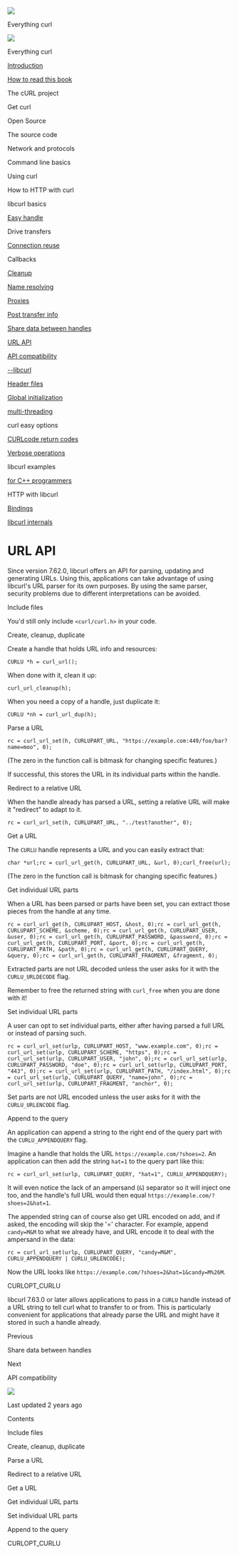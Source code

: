 <a href="../index.html" class="link-a079aa82--primary-53a25e66--logoLink-10d08504"></a>

<img src="https://gblobscdn.gitbook.com/orgs%2F-LxuH0qSm4xO9nWfEBlB%2Favatar.png?alt=media" class="image-67b14f24--avatar-1c1d03ec" />

<span class="text-4505230f--UIH400-4e41e82a--textContentFamily-49a318e1--spaceNameText-677c2969">Everything curl</span>

<a href="../index.html" class="link-a079aa82--primary-53a25e66--logoLink-10d08504"></a>

<img src="https://gblobscdn.gitbook.com/orgs%2F-LxuH0qSm4xO9nWfEBlB%2Favatar.png?alt=media" class="image-67b14f24--avatar-1c1d03ec" />

<span class="text-4505230f--UIH400-4e41e82a--textContentFamily-49a318e1--spaceNameText-677c2969">Everything curl</span>

<a href="../index.html" class="navButton-94f2579c--navButtonClickable-161b88ca"><span class="text-4505230f--UIH300-2063425d--textContentFamily-49a318e1--navButtonLabel-14a4968f">Introduction</span></a>

<a href="../how-to-read.html" class="navButton-94f2579c--navButtonClickable-161b88ca"><span class="text-4505230f--UIH300-2063425d--textContentFamily-49a318e1--navButtonLabel-14a4968f">How to read this book</span></a>

<span class="text-4505230f--UIH300-2063425d--textContentFamily-49a318e1--navButtonLabel-14a4968f">The cURL project</span>

<span class="text-4505230f--UIH300-2063425d--textContentFamily-49a318e1--navButtonLabel-14a4968f">Get curl</span>

<span class="text-4505230f--UIH300-2063425d--textContentFamily-49a318e1--navButtonLabel-14a4968f">Open Source</span>

<span class="text-4505230f--UIH300-2063425d--textContentFamily-49a318e1--navButtonLabel-14a4968f">The source code</span>

<span class="text-4505230f--UIH300-2063425d--textContentFamily-49a318e1--navButtonLabel-14a4968f">Network and protocols</span>

<span class="text-4505230f--UIH300-2063425d--textContentFamily-49a318e1--navButtonLabel-14a4968f">Command line basics</span>

<span class="text-4505230f--UIH300-2063425d--textContentFamily-49a318e1--navButtonLabel-14a4968f">Using curl</span>

<span class="text-4505230f--UIH300-2063425d--textContentFamily-49a318e1--navButtonLabel-14a4968f">How to HTTP with curl</span>

<span class="text-4505230f--UIH300-2063425d--textContentFamily-49a318e1--navButtonLabel-14a4968f">libcurl basics</span>

<a href="easyhandle.html" class="navButton-94f2579c--pageItemWithChildrenNested-2c5d8183--navButtonClickable-161b88ca"><span class="text-4505230f--UIH300-2063425d--textContentFamily-49a318e1--navButtonLabel-14a4968f">Easy handle</span></a>

<span class="text-4505230f--UIH300-2063425d--textContentFamily-49a318e1--navButtonLabel-14a4968f">Drive transfers</span>

<a href="connectionreuse.html" class="navButton-94f2579c--pageItemWithChildrenNested-2c5d8183--navButtonClickable-161b88ca"><span class="text-4505230f--UIH300-2063425d--textContentFamily-49a318e1--navButtonLabel-14a4968f">Connection reuse</span></a>

<span class="text-4505230f--UIH300-2063425d--textContentFamily-49a318e1--navButtonLabel-14a4968f">Callbacks</span>

<a href="cleanup.html" class="navButton-94f2579c--pageItemWithChildrenNested-2c5d8183--navButtonClickable-161b88ca"><span class="text-4505230f--UIH300-2063425d--textContentFamily-49a318e1--navButtonLabel-14a4968f">Cleanup</span></a>

<a href="names.html" class="navButton-94f2579c--pageItemWithChildrenNested-2c5d8183--navButtonClickable-161b88ca"><span class="text-4505230f--UIH300-2063425d--textContentFamily-49a318e1--navButtonLabel-14a4968f">Name resolving</span></a>

<a href="proxies.html" class="navButton-94f2579c--pageItemWithChildrenNested-2c5d8183--navButtonClickable-161b88ca"><span class="text-4505230f--UIH300-2063425d--textContentFamily-49a318e1--navButtonLabel-14a4968f">Proxies</span></a>

<a href="getinfo.html" class="navButton-94f2579c--pageItemWithChildrenNested-2c5d8183--navButtonClickable-161b88ca"><span class="text-4505230f--UIH300-2063425d--textContentFamily-49a318e1--navButtonLabel-14a4968f">Post transfer info</span></a>

<a href="sharing.html" class="navButton-94f2579c--pageItemWithChildrenNested-2c5d8183--navButtonClickable-161b88ca"><span class="text-4505230f--UIH300-2063425d--textContentFamily-49a318e1--navButtonLabel-14a4968f">Share data between handles</span></a>

<a href="url.html" class="navButton-94f2579c--pageItemWithChildrenNested-2c5d8183--navButtonClickable-161b88ca--navButtonOpened-6a88552e"><span class="text-4505230f--UIH300-2063425d--textContentFamily-49a318e1--navButtonLabel-14a4968f">URL API</span></a>

<a href="api.html" class="navButton-94f2579c--pageItemWithChildrenNested-2c5d8183--navButtonClickable-161b88ca"><span class="text-4505230f--UIH300-2063425d--textContentFamily-49a318e1--navButtonLabel-14a4968f">API compatibility</span></a>

<a href="libcurl.html" class="navButton-94f2579c--pageItemWithChildrenNested-2c5d8183--navButtonClickable-161b88ca"><span class="text-4505230f--UIH300-2063425d--textContentFamily-49a318e1--navButtonLabel-14a4968f">--libcurl</span></a>

<a href="headers.html" class="navButton-94f2579c--pageItemWithChildrenNested-2c5d8183--navButtonClickable-161b88ca"><span class="text-4505230f--UIH300-2063425d--textContentFamily-49a318e1--navButtonLabel-14a4968f">Header files</span></a>

<a href="globalinit.html" class="navButton-94f2579c--pageItemWithChildrenNested-2c5d8183--navButtonClickable-161b88ca"><span class="text-4505230f--UIH300-2063425d--textContentFamily-49a318e1--navButtonLabel-14a4968f">Global initialization</span></a>

<a href="threading.html" class="navButton-94f2579c--pageItemWithChildrenNested-2c5d8183--navButtonClickable-161b88ca"><span class="text-4505230f--UIH300-2063425d--textContentFamily-49a318e1--navButtonLabel-14a4968f">multi-threading</span></a>

<span class="text-4505230f--UIH300-2063425d--textContentFamily-49a318e1--navButtonLabel-14a4968f">curl easy options</span>

<a href="curlcode.html" class="navButton-94f2579c--pageItemWithChildrenNested-2c5d8183--navButtonClickable-161b88ca"><span class="text-4505230f--UIH300-2063425d--textContentFamily-49a318e1--navButtonLabel-14a4968f">CURLcode return codes</span></a>

<a href="verbose.html" class="navButton-94f2579c--pageItemWithChildrenNested-2c5d8183--navButtonClickable-161b88ca"><span class="text-4505230f--UIH300-2063425d--textContentFamily-49a318e1--navButtonLabel-14a4968f">Verbose operations</span></a>

<span class="text-4505230f--UIH300-2063425d--textContentFamily-49a318e1--navButtonLabel-14a4968f">libcurl examples</span>

<a href="cplusplus.html" class="navButton-94f2579c--pageItemWithChildrenNested-2c5d8183--navButtonClickable-161b88ca"><span class="text-4505230f--UIH300-2063425d--textContentFamily-49a318e1--navButtonLabel-14a4968f">for C++ programmers</span></a>

<span class="text-4505230f--UIH300-2063425d--textContentFamily-49a318e1--navButtonLabel-14a4968f">HTTP with libcurl</span>

<a href="../bindings.html" class="navButton-94f2579c--navButtonClickable-161b88ca"><span class="text-4505230f--UIH300-2063425d--textContentFamily-49a318e1--navButtonLabel-14a4968f">Bindings</span></a>

<a href="../internals.html" class="navButton-94f2579c--navButtonClickable-161b88ca"><span class="text-4505230f--UIH300-2063425d--textContentFamily-49a318e1--navButtonLabel-14a4968f">libcurl internals</span></a>

<a href="../bookindex.html" class="navButton-94f2579c--navButtonClickable-161b88ca"><span class="text-4505230f--UIH300-2063425d--textContentFamily-49a318e1--navButtonLabel-14a4968f"></span></a>

<a href="https://www.gitbook.com/?utm_source=content&amp;utm_medium=trademark&amp;utm_campaign=curl-1" class="reset-3c756112--trademark-a8da4b94"></a>

<span class="text-4505230f--TextH200-a3425406--textUIFamily-5ebd8e40"></span>

# <span class="text-4505230f--DisplayH900-bfb998fa--textContentFamily-49a318e1">URL API</span>

<span class="text-4505230f--UIH300-2063425d--textUIFamily-5ebd8e40--text-8ee2c8b2"></span>

<span class="text-4505230f--UIH300-2063425d--textUIFamily-5ebd8e40--text-8ee2c8b2"></span>

<span class="text-4505230f--TextH400-3033861f--textContentFamily-49a318e1"><span data-key="0728533b55464c3eb1f3871bb4a95ea2"><span data-offset-key="0728533b55464c3eb1f3871bb4a95ea2:0">Since version 7.62.0, libcurl offers an API for parsing, updating and generating URLs. Using this, applications can take advantage of using libcurl's URL parser for its own purposes. By using the same parser, security problems due to different interpretations can be avoided.</span></span></span>

<span class="text-4505230f--HeadingH700-04e1a2a3--textContentFamily-49a318e1"><span data-key="0ac02092041545b0bd1b70baaabca5fd"><span data-offset-key="0ac02092041545b0bd1b70baaabca5fd:0">Include files</span></span></span>

<span class="text-4505230f--TextH400-3033861f--textContentFamily-49a318e1"><span data-key="9c7e483d76484c6ba7185ecbec69d9fa"><span data-offset-key="9c7e483d76484c6ba7185ecbec69d9fa:0">You'd still only include </span><span data-offset-key="9c7e483d76484c6ba7185ecbec69d9fa:1">`<curl/curl.h>`</span><span data-offset-key="9c7e483d76484c6ba7185ecbec69d9fa:2"> in your code.</span></span></span>

<span class="text-4505230f--HeadingH700-04e1a2a3--textContentFamily-49a318e1"><span data-key="b4663225ff9344d783c75eab5c396fe5"><span data-offset-key="b4663225ff9344d783c75eab5c396fe5:0">Create, cleanup, duplicate</span></span></span>

<span class="text-4505230f--TextH400-3033861f--textContentFamily-49a318e1"><span data-key="b391a05a927049d4bb0cc4224793886f"><span data-offset-key="b391a05a927049d4bb0cc4224793886f:0">Create a handle that holds URL info and resources:</span></span></span>

    CURLU *h = curl_url();

<span class="text-4505230f--TextH400-3033861f--textContentFamily-49a318e1"><span data-key="010ae425e22241489c0d0254c23a820c"><span data-offset-key="010ae425e22241489c0d0254c23a820c:0">When done with it, clean it up:</span></span></span>

    curl_url_cleanup(h);

<span class="text-4505230f--TextH400-3033861f--textContentFamily-49a318e1"><span data-key="415ff41f472a4f429f0724b5e2e273b7"><span data-offset-key="415ff41f472a4f429f0724b5e2e273b7:0">When you need a copy of a handle, just duplicate it:</span></span></span>

    CURLU *nh = curl_url_dup(h);

<span class="text-4505230f--HeadingH700-04e1a2a3--textContentFamily-49a318e1"><span data-key="f465cecbd34644ea9993f7a4d05d0603"><span data-offset-key="f465cecbd34644ea9993f7a4d05d0603:0">Parse a URL</span></span></span>

    rc = curl_url_set(h, CURLUPART_URL, "https://example.com:449/foo/bar?name=moo", 0);

<span class="text-4505230f--TextH400-3033861f--textContentFamily-49a318e1"><span data-key="46b26c9b80c948038481ef74982b7b76"><span data-offset-key="46b26c9b80c948038481ef74982b7b76:0">(The zero in the function call is bitmask for changing specific features.)</span></span></span>

<span class="text-4505230f--TextH400-3033861f--textContentFamily-49a318e1"><span data-key="1cd200a5813f44f9bd52c13bc91d7323"><span data-offset-key="1cd200a5813f44f9bd52c13bc91d7323:0">If successful, this stores the URL in its individual parts within the handle.</span></span></span>

<span class="text-4505230f--HeadingH700-04e1a2a3--textContentFamily-49a318e1"><span data-key="08829319028441889890164407545c09"><span data-offset-key="08829319028441889890164407545c09:0">Redirect to a relative URL</span></span></span>

<span class="text-4505230f--TextH400-3033861f--textContentFamily-49a318e1"><span data-key="b378d428f88148109f31c1e80289e044"><span data-offset-key="b378d428f88148109f31c1e80289e044:0">When the handle already has parsed a URL, setting a relative URL will make it "redirect" to adapt to it.</span></span></span>

    rc = curl_url_set(h, CURLUPART_URL, "../test?another", 0);

<span class="text-4505230f--HeadingH700-04e1a2a3--textContentFamily-49a318e1"><span data-key="231641af1c974fa595d94344588b4599"><span data-offset-key="231641af1c974fa595d94344588b4599:0">Get a URL</span></span></span>

<span class="text-4505230f--TextH400-3033861f--textContentFamily-49a318e1"><span data-key="f7d625312efa41af83b4737441461049"><span data-offset-key="f7d625312efa41af83b4737441461049:0">The </span><span data-offset-key="f7d625312efa41af83b4737441461049:1">`CURLU`</span><span data-offset-key="f7d625312efa41af83b4737441461049:2"> handle represents a URL and you can easily extract that:</span></span></span>

    char *url;rc = curl_url_get(h, CURLUPART_URL, &url, 0);curl_free(url);

<span class="text-4505230f--TextH400-3033861f--textContentFamily-49a318e1"><span data-key="57fbc9d607984d618befeae142cebb02"><span data-offset-key="57fbc9d607984d618befeae142cebb02:0">(The zero in the function call is bitmask for changing specific features.)</span></span></span>

<span class="text-4505230f--HeadingH700-04e1a2a3--textContentFamily-49a318e1"><span data-key="d695f6a48b814a42ab3a2cc16d574493"><span data-offset-key="d695f6a48b814a42ab3a2cc16d574493:0">Get individual URL parts</span></span></span>

<span class="text-4505230f--TextH400-3033861f--textContentFamily-49a318e1"><span data-key="8fa3ad516b514b4baa8f926993efc49e"><span data-offset-key="8fa3ad516b514b4baa8f926993efc49e:0">When a URL has been parsed or parts have been set, you can extract those pieces from the handle at any time.</span></span></span>

    rc = curl_url_get(h, CURLUPART_HOST, &host, 0);rc = curl_url_get(h, CURLUPART_SCHEME, &scheme, 0);rc = curl_url_get(h, CURLUPART_USER, &user, 0);rc = curl_url_get(h, CURLUPART_PASSWORD, &password, 0);rc = curl_url_get(h, CURLUPART_PORT, &port, 0);rc = curl_url_get(h, CURLUPART_PATH, &path, 0);rc = curl_url_get(h, CURLUPART_QUERY, &query, 0);rc = curl_url_get(h, CURLUPART_FRAGMENT, &fragment, 0);

<span class="text-4505230f--TextH400-3033861f--textContentFamily-49a318e1"><span data-key="90cb4881ed194d5299412b51867d3292"><span data-offset-key="90cb4881ed194d5299412b51867d3292:0">Extracted parts are not URL decoded unless the user asks for it with the </span><span data-offset-key="90cb4881ed194d5299412b51867d3292:1">`CURLU_URLDECODE`</span><span data-offset-key="90cb4881ed194d5299412b51867d3292:2"> flag.</span></span></span>

<span class="text-4505230f--TextH400-3033861f--textContentFamily-49a318e1"><span data-key="71c3abf482a04ac5962d8e104c9e8d76"><span data-offset-key="71c3abf482a04ac5962d8e104c9e8d76:0">Remember to free the returned string with </span><span data-offset-key="71c3abf482a04ac5962d8e104c9e8d76:1">`curl_free`</span><span data-offset-key="71c3abf482a04ac5962d8e104c9e8d76:2"> when you are done with it!</span></span></span>

<span class="text-4505230f--HeadingH700-04e1a2a3--textContentFamily-49a318e1"><span data-key="69c75fa5538c4d6a85ce2a49ef5454e9"><span data-offset-key="69c75fa5538c4d6a85ce2a49ef5454e9:0">Set individual URL parts</span></span></span>

<span class="text-4505230f--TextH400-3033861f--textContentFamily-49a318e1"><span data-key="c5646670e006488ab29f3bdac898cdcb"><span data-offset-key="c5646670e006488ab29f3bdac898cdcb:0">A user can opt to set individual parts, either after having parsed a full URL or instead of parsing such.</span></span></span>

    rc = curl_url_set(urlp, CURLUPART_HOST, "www.example.com", 0);rc = curl_url_set(urlp, CURLUPART_SCHEME, "https", 0);rc = curl_url_set(urlp, CURLUPART_USER, "john", 0);rc = curl_url_set(urlp, CURLUPART_PASSWORD, "doe", 0);rc = curl_url_set(urlp, CURLUPART_PORT, "443", 0);rc = curl_url_set(urlp, CURLUPART_PATH, "/index.html", 0);rc = curl_url_set(urlp, CURLUPART_QUERY, "name=john", 0);rc = curl_url_set(urlp, CURLUPART_FRAGMENT, "anchor", 0);

<span class="text-4505230f--TextH400-3033861f--textContentFamily-49a318e1"><span data-key="28cf6742152f4437a5f0d6fe4ea1287b"><span data-offset-key="28cf6742152f4437a5f0d6fe4ea1287b:0">Set parts are not URL encoded unless the user asks for it with the </span><span data-offset-key="28cf6742152f4437a5f0d6fe4ea1287b:1">`CURLU_URLENCODE`</span><span data-offset-key="28cf6742152f4437a5f0d6fe4ea1287b:2"> flag.</span></span></span>

<span class="text-4505230f--HeadingH700-04e1a2a3--textContentFamily-49a318e1"><span data-key="46bffdce79744e619ec0e36729bc025c"><span data-offset-key="46bffdce79744e619ec0e36729bc025c:0">Append to the query</span></span></span>

<span class="text-4505230f--TextH400-3033861f--textContentFamily-49a318e1"><span data-key="cd305dcb44624e569a63f3ca77779481"><span data-offset-key="cd305dcb44624e569a63f3ca77779481:0">An application can append a string to the right end of the query part with the </span><span data-offset-key="cd305dcb44624e569a63f3ca77779481:1">`CURLU_APPENDQUERY`</span><span data-offset-key="cd305dcb44624e569a63f3ca77779481:2"> flag.</span></span></span>

<span class="text-4505230f--TextH400-3033861f--textContentFamily-49a318e1"><span data-key="d53781a2fd714a6aa1035f4de3f074b4"><span data-offset-key="d53781a2fd714a6aa1035f4de3f074b4:0">Imagine a handle that holds the URL </span><span data-offset-key="d53781a2fd714a6aa1035f4de3f074b4:1">`https://example.com/?shoes=2`</span><span data-offset-key="d53781a2fd714a6aa1035f4de3f074b4:2">. An application can then add the string </span><span data-offset-key="d53781a2fd714a6aa1035f4de3f074b4:3">`hat=1`</span><span data-offset-key="d53781a2fd714a6aa1035f4de3f074b4:4"> to the query part like this:</span></span></span>

    rc = curl_url_set(urlp, CURLUPART_QUERY, "hat=1", CURLU_APPENDQUERY);

<span class="text-4505230f--TextH400-3033861f--textContentFamily-49a318e1"><span data-key="ac513f77af0f458cac9b870e3440fe33"><span data-offset-key="ac513f77af0f458cac9b870e3440fe33:0">It will even notice the lack of an ampersand (</span><span data-offset-key="ac513f77af0f458cac9b870e3440fe33:1">`&`</span><span data-offset-key="ac513f77af0f458cac9b870e3440fe33:2">) separator so it will inject one too, and the handle's full URL would then equal </span><span data-offset-key="ac513f77af0f458cac9b870e3440fe33:3">`https://example.com/?shoes=2&hat=1`</span><span data-offset-key="ac513f77af0f458cac9b870e3440fe33:4">.</span></span></span>

<span class="text-4505230f--TextH400-3033861f--textContentFamily-49a318e1"><span data-key="d9c0066a63e84b638f68c71fc1edbb8e"><span data-offset-key="d9c0066a63e84b638f68c71fc1edbb8e:0">The appended string can of course also get URL encoded on add, and if asked, the encoding will skip the '=' character. For example, append </span><span data-offset-key="d9c0066a63e84b638f68c71fc1edbb8e:1">`candy=M&M`</span><span data-offset-key="d9c0066a63e84b638f68c71fc1edbb8e:2"> to what we already have, and URL encode it to deal with the ampersand in the data:</span></span></span>

    rc = curl_url_set(urlp, CURLUPART_QUERY, "candy=M&M", CURLU_APPENDQUERY | CURLU_URLENCODE);

<span class="text-4505230f--TextH400-3033861f--textContentFamily-49a318e1"><span data-key="db1b5b9399284edcb42d53c78e9bb5ef"><span data-offset-key="db1b5b9399284edcb42d53c78e9bb5ef:0">Now the URL looks like </span><span data-offset-key="db1b5b9399284edcb42d53c78e9bb5ef:1">`https://example.com/?shoes=2&hat=1&candy=M%26M`</span><span data-offset-key="db1b5b9399284edcb42d53c78e9bb5ef:2">.</span></span></span>

<span class="text-4505230f--HeadingH700-04e1a2a3--textContentFamily-49a318e1"><span data-key="9b8b40dec76c43f4bea977df0b0df539"><span data-offset-key="9b8b40dec76c43f4bea977df0b0df539:0">CURLOPT_CURLU</span></span></span>

<span class="text-4505230f--TextH400-3033861f--textContentFamily-49a318e1"><span data-key="bbfdfb53c0524aeba95baadd52865706"><span data-offset-key="bbfdfb53c0524aeba95baadd52865706:0">libcurl 7.63.0 or later allows applications to pass in a </span><span data-offset-key="bbfdfb53c0524aeba95baadd52865706:1">`CURLU`</span><span data-offset-key="bbfdfb53c0524aeba95baadd52865706:2"> handle instead of a URL string to tell curl what to transfer to or from. This is particularly convenient for applications that already parse the URL and might have it stored in such a handle already.</span></span></span>

<a href="sharing.html" class="reset-3c756112--card-6570f064--whiteCard-fff091a4--cardPrevious-56a5e674"></a>

<span class="text-4505230f--TextH200-a3425406--textContentFamily-49a318e1">Previous</span>

<span class="text-4505230f--UIH400-4e41e82a--textContentFamily-49a318e1">Share data between handles</span>

<a href="api.html" class="reset-3c756112--card-6570f064--whiteCard-fff091a4--cardNext-19241c42"></a>

<span class="text-4505230f--TextH200-a3425406--textContentFamily-49a318e1">Next</span>

<span class="text-4505230f--UIH400-4e41e82a--textContentFamily-49a318e1">API compatibility</span>

<img src="https://avatars.githubusercontent.com/u/66654881?v=4" class="image-67b14f24--avatar-1c1d03ec" />

<span class="text-4505230f--TextH200-a3425406--textContentFamily-49a318e1">Last updated 2 years ago</span>

<span class="text-4505230f--UIH300-2063425d--textUIFamily-5ebd8e40"></span>

<span class="text-4505230f--InfoH100-1e92e1d1--textContentFamily-49a318e1">Contents</span>

<a href="url.html#include-files" class="reset-3c756112--menuItem-aa02f6ec--menuItemLight-757d5235--menuItemInline-173bdf97--pageTocItem-f4427024"></a>

<span class="text-4505230f--UIH300-2063425d--textContentFamily-49a318e1"><span class="text-4505230f--UIH200-50ead35f--textContentFamily-49a318e1">Include files</span></span>

<a href="url.html#create-cleanup-duplicate" class="reset-3c756112--menuItem-aa02f6ec--menuItemLight-757d5235--menuItemInline-173bdf97--pageTocItem-f4427024"></a>

<span class="text-4505230f--UIH300-2063425d--textContentFamily-49a318e1"><span class="text-4505230f--UIH200-50ead35f--textContentFamily-49a318e1">Create, cleanup, duplicate</span></span>

<a href="url.html#parse-a-url" class="reset-3c756112--menuItem-aa02f6ec--menuItemLight-757d5235--menuItemInline-173bdf97--pageTocItem-f4427024"></a>

<span class="text-4505230f--UIH300-2063425d--textContentFamily-49a318e1"><span class="text-4505230f--UIH200-50ead35f--textContentFamily-49a318e1">Parse a URL</span></span>

<a href="url.html#redirect-to-a-relative-url" class="reset-3c756112--menuItem-aa02f6ec--menuItemLight-757d5235--menuItemInline-173bdf97--pageTocItem-f4427024"></a>

<span class="text-4505230f--UIH300-2063425d--textContentFamily-49a318e1"><span class="text-4505230f--UIH200-50ead35f--textContentFamily-49a318e1">Redirect to a relative URL</span></span>

<a href="url.html#get-a-url" class="reset-3c756112--menuItem-aa02f6ec--menuItemLight-757d5235--menuItemInline-173bdf97--pageTocItem-f4427024"></a>

<span class="text-4505230f--UIH300-2063425d--textContentFamily-49a318e1"><span class="text-4505230f--UIH200-50ead35f--textContentFamily-49a318e1">Get a URL</span></span>

<a href="url.html#get-individual-url-parts" class="reset-3c756112--menuItem-aa02f6ec--menuItemLight-757d5235--menuItemInline-173bdf97--pageTocItem-f4427024"></a>

<span class="text-4505230f--UIH300-2063425d--textContentFamily-49a318e1"><span class="text-4505230f--UIH200-50ead35f--textContentFamily-49a318e1">Get individual URL parts</span></span>

<a href="url.html#set-individual-url-parts" class="reset-3c756112--menuItem-aa02f6ec--menuItemLight-757d5235--menuItemInline-173bdf97--pageTocItem-f4427024"></a>

<span class="text-4505230f--UIH300-2063425d--textContentFamily-49a318e1"><span class="text-4505230f--UIH200-50ead35f--textContentFamily-49a318e1">Set individual URL parts</span></span>

<a href="url.html#append-to-the-query" class="reset-3c756112--menuItem-aa02f6ec--menuItemLight-757d5235--menuItemInline-173bdf97--pageTocItem-f4427024"></a>

<span class="text-4505230f--UIH300-2063425d--textContentFamily-49a318e1"><span class="text-4505230f--UIH200-50ead35f--textContentFamily-49a318e1">Append to the query</span></span>

<a href="url.html#curlopt_curlu" class="reset-3c756112--menuItem-aa02f6ec--menuItemLight-757d5235--menuItemInline-173bdf97--pageTocItem-f4427024"></a>

<span class="text-4505230f--UIH300-2063425d--textContentFamily-49a318e1"><span class="text-4505230f--UIH200-50ead35f--textContentFamily-49a318e1">CURLOPT_CURLU</span></span>
